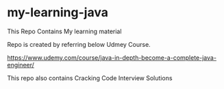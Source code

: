 # my-learning-java
This Repo Contains My learning material

Repo is created by referring below Udmey Course.

https://www.udemy.com/course/java-in-depth-become-a-complete-java-engineer/

This repo also contains Cracking Code Interview Solutions 
